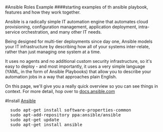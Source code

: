 #Ansible Roles Example
####starting examples of th ansible playbook, features and how they work together.

Ansible is a radically simple IT automation engine that automates cloud provisioning, configuration management, application deployment, intra-service orchestration, and many other IT needs.

Being designed for multi-tier deployments since day one, Ansible models your IT infrastructure by describing how all of your systems inter-relate, rather than just managing one system at a time.

It uses no agents and no additional custom security infrastructure, so it's easy to deploy - and most importantly, it uses a very simple language (YAML, in the form of Ansible Playbooks) that allow you to describe your automation jobs in a way that approaches plain English.

On this page, we'll give you a really quick overview so you can see things in context. For more detail, hop over to [docs.ansible.com](https://docs.ansible.com)

#Install [Ansible](http://docs.ansible.com/intro_installation.html)  
  <pre>
  sudo apt-get install software-properties-common
  sudo apt-add-repository ppa:ansible/ansible
  sudo apt-get update
  sudo apt-get install ansible
  </pre>
